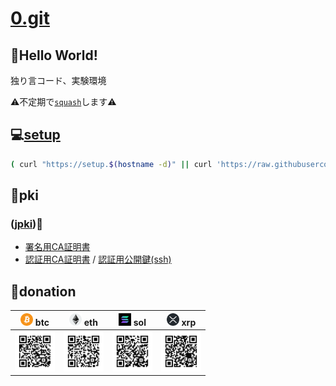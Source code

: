 # [0.git](.)

## 💬Hello World!

独り言コード、実験環境

⚠️不定期で[``squash``](./bin/git-autofixup)します⚠️

## 💻[setup](./setup)

```bash
( curl "https://setup.$(hostname -d)" || curl 'https://raw.githubusercontent.com/tkyz/0/main/setup' ) | bash
```

## 👤pki

### ([jpki](https://github.com/jpki))🗾

- [署名用CA証明書](./mnt/0000-0000-0000/jp.go.jpki_sign_ca.der)
- [認証用CA証明書](./mnt/0000-0000-0000/jp.go.jpki_auth_ca.der) / [認証用公開鍵(ssh)](./mnt/0000-0000-0000/pub)

## 🙏donation

|<img src='./mnt/00000000-0000-0000-0000-000000000000/btc.png'       height=20> btc|<img src='./mnt/00000000-0000-0000-0000-000000000000/eth.png'       height=20> eth|<img src='./mnt/00000000-0000-0000-0000-000000000000/sol.png'         height=20> sol|<img src='./mnt/00000000-0000-0000-0000-000000000000/xrp.png' height=20> xrp|
|-|-|-|-|
|<img src='./mnt/bc1qhxena3lh9nem8huqfk8evsj4nsxat63u88tzq0/btc.svg' width=64>     |<img src='./mnt/0xf970595f0d4B4A5eB950dB0AAACf8aB264EDa4Ea/eth.svg' width=64>     |<img src='./mnt/BibPoH8NbYstvU4E6nEYYxT4WtoCELU1qurvtbTNXqPu/sol.svg' width=64>     |<img src='./mnt/rNuQHmQesVCmPT3x1ndKimGgMKuURXyhhL/xrp.svg'   width=64>     |
